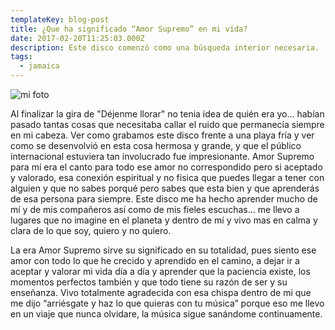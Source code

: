 ```yaml
---
templateKey: blog-post
title: ¿Que ha significado “Amor Supremo” en mi vida?
date: 2017-02-20T11:25:03.000Z
description: Este disco comenzó como una búsqueda interior necesaria.
tags:
  - jamaica
---
```

![mi foto](/img/alco-amor-supremo.jpg)

Al finalizar la gira de "Déjenme llorar" no tenia idea de quién era yo... habían pasado tantas cosas que necesitaba callar el ruido que permanecía siempre en mi cabeza. Ver como grabamos este disco frente a una playa fría y ver como se desenvolvió en esta cosa hermosa y grande, y que el público internacional estuviera tan involucrado fue impresionante. Amor Supremo para mí era el canto para todo ese amor no correspondido pero si aceptado y valorado, esa conexión espiritual y no física que puedes llegar a tener con alguien y que no sabes porqué pero sabes que esta bien y que aprenderás de esa persona para siempre. Este disco me ha hecho aprender mucho de mí y de mis compañeros así como de mis fieles escuchas… me llevo a lugares que no imagine en el planeta y dentro de mí y vivo mas en calma y clara de lo que soy, quiero y no quiero.

La era Amor Supremo sirve su significado en su totalidad, pues siento ese amor con todo lo que he crecido y aprendido en el camino, a dejar ir a aceptar y valorar mi vida día a día y aprender que la paciencia existe, los momentos perfectos también y que todo tiene su razón de ser y su enseñanza. Vivo totalmente agradecida con esa chispa dentro de mi que me dijo “arriésgate y haz lo que quieras con tu música” porque eso me llevo en un viaje que nunca olvidare, la música sigue sanándome continuamente.
